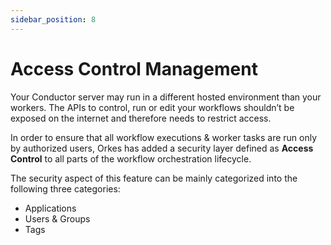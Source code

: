 ```yaml
---
sidebar_position: 8
---
```

# Access Control Management

Your Conductor server may run in a different hosted environment than your workers. The APIs to control, run or edit your workflows shouldn’t be exposed on the internet and therefore needs to restrict access.

In order to ensure that all workflow executions & worker tasks are run only by authorized users, Orkes has added a security layer defined as **Access Control** to all parts of the workflow orchestration lifecycle.

The security aspect of this feature can be mainly categorized into the following three categories:

* Applications
* Users & Groups
* Tags